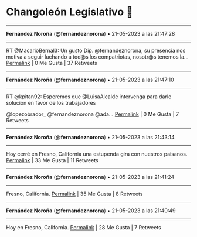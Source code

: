 # Changoleón Legislativo 🙈
*****
**Fernández Noroña** (**@fernandeznorona**) • 21-05-2023 a las 21:47:28
*****
RT @MacarioBernal3: Un gusto Dip. @fernandeznorona, su presencia nos motiva a seguir luchando a tod@s los compatriotas, nosotr@s tenemos la…
[Permalink](https://twitter.com/fernandeznorona/status/1660522746210811904) | 0 Me Gusta | 37 Retweets
*****
**Fernández Noroña** (**@fernandeznorona**) • 21-05-2023 a las 21:47:10
*****
RT @kpitan92: Esperemos que @LuisaAlcalde intervenga para darle solución en favor de los trabajadores


@lopezobrador_ @fernandeznorona @ada…
[Permalink](https://twitter.com/fernandeznorona/status/1660522670302318592) | 0 Me Gusta | 7 Retweets
*****
**Fernández Noroña** (**@fernandeznorona**) • 21-05-2023 a las 21:43:14
*****
Hoy cerré en Fresno, California una estupenda gira con nuestros paisanos.
[Permalink](https://twitter.com/fernandeznorona/status/1660521682946387969) | 33 Me Gusta | 11 Retweets
*****
**Fernández Noroña** (**@fernandeznorona**) • 21-05-2023 a las 21:41:24
*****
Fresno, California.
[Permalink](https://twitter.com/fernandeznorona/status/1660521221438705664) | 35 Me Gusta | 8 Retweets
*****
**Fernández Noroña** (**@fernandeznorona**) • 21-05-2023 a las 21:40:49
*****
Hoy en Fresno, California.
[Permalink](https://twitter.com/fernandeznorona/status/1660521075258839040) | 28 Me Gusta | 7 Retweets